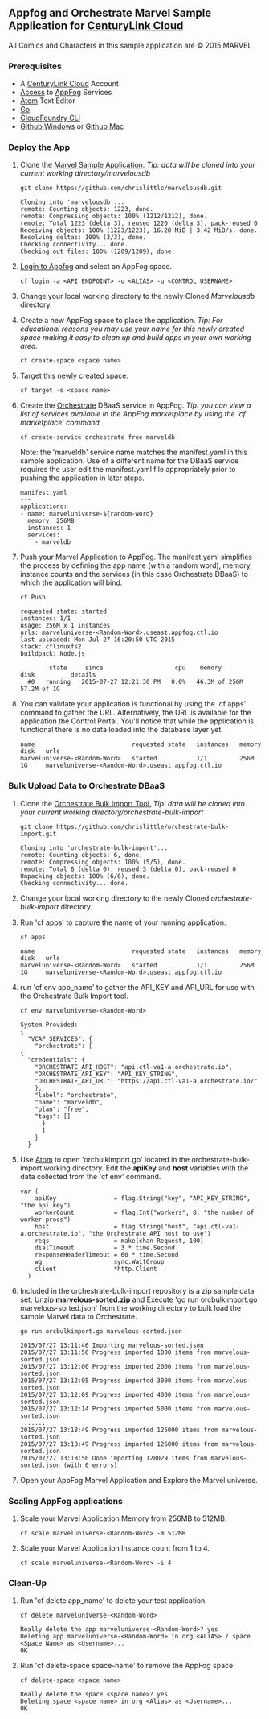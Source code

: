 ## Appfog and Orchestrate Marvel Sample Application for [CenturyLink Cloud](//www.ctl.io)

All Comics and Characters in this sample application are © 2015 MARVEL

### Prerequisites

* A [CenturyLink Cloud](//www.ctl.io) Account
* [Access](//www.ctl.io/knowledge-base/appfog/manage-appfog-membership/) to [AppFog](//www.ctl.io/appfog) Services
* [Atom](//atom.io) Text Editor
* [Go](//golang.org/dl/)
* [CloudFoundry CLI](//github.com/cloudfoundry/cli/releases)
* [Github Windows](//windows.github.com/) or [Github Mac](//mac.github.com/)

### Deploy the App

1. Clone the [Marvel Sample Application.](//github.com/chrislittle/marvelousdb)  *Tip: data will be cloned into your current working directory/marvelousdb*

    ```
    git clone https://github.com/chrislittle/marvelousdb.git
    ```

    ```
    Cloning into 'marvelousdb'...
    remote: Counting objects: 1223, done.
    remote: Compressing objects: 100% (1212/1212), done.
    remote: Total 1223 (delta 3), reused 1220 (delta 3), pack-reused 0
    Receiving objects: 100% (1223/1223), 16.28 MiB | 3.42 MiB/s, done.
    Resolving deltas: 100% (3/3), done.
    Checking connectivity... done.
    Checking out files: 100% (1209/1209), done.
    ```

2. [Login to Appfog](//www.ctl.io/knowledge-base/appfog/login-using-cf-cli/) and select an AppFog space.

    ```
    cf login -a <API ENDPOINT> -o <ALIAS> -u <CONTROL USERNAME>
    ```

3. Change your local working directory to the newly Cloned *Marvelousdb* directory.

4. Create a new AppFog space to place the application.  *Tip: For educational reasons you may use your name for this newly created space making it easy to clean up and build apps in your own working area.*

    ```
    cf create-space <space name>
    ```

5. Target this newly created space.

    ```
    cf target -s <space name>
    ```

6. Create the [Orchestrate](//orchestrate.io) DBaaS service in AppFog.  *Tip: you can view a list of services available in the AppFog marketplace by using the 'cf marketplace' command.*

    ```
    cf create-service orchestrate free marveldb
    ```

    Note: the 'marveldb' service name matches the manifest.yaml in this sample application.  Use of a different name for the DBaaS service requires the user edit the manifest.yaml file appropriately prior to pushing the application in later steps.

    ```
    manifest.yaml
    ---
    applications:
    - name: marveluniverse-${random-word}
      memory: 256MB
      instances: 1
      services:
        - marveldb
    ```

7. Push your Marvel Application to AppFog.  The manifest.yaml simplifies the process by defining the app name (with a random word), memory, instance counts and the services (in this case Orchestrate DBaaS) to which the application will bind.

    ```
    cf Push
    ```

    ```
    requested state: started
    instances: 1/1
    usage: 256M x 1 instances
    urls: marveluniverse-<Random-Word>.useast.appfog.ctl.io
    last uploaded: Mon Jul 27 16:20:50 UTC 2015
    stack: cflinuxfs2
    buildpack: Node.js

            state     since                    cpu    memory          disk          details
      #0   running   2015-07-27 12:21:30 PM   0.0%   46.3M of 256M   57.2M of 1G
    ```

8. You can validate your application is functional by using the 'cf apps' command to gather the URL.  Alternatively, the URL is available for the application the Control Portal. You'll notice that while the application is functional there is no data loaded into the database layer yet.

    ```
    name                           requested state   instances   memory   disk   urls
    marveluniverse-<Random-Word>   started           1/1         256M     1G     marveluniverse-<Random-Word>.useast.appfog.ctl.io
    ```

### Bulk Upload Data to Orchestrate DBaaS

1. Clone the [Orchestrate Bulk Import Tool.](//github.com/chrislittle/orchestrate-bulk-import.git) *Tip: data will be cloned into your current working directory/orchestrate-bulk-import*

    ```
    git clone https://github.com/chrislittle/orchestrate-bulk-import.git
    ```

    ```
    Cloning into 'orchestrate-bulk-import'...
    remote: Counting objects: 6, done.
    remote: Compressing objects: 100% (5/5), done.
    remote: Total 6 (delta 0), reused 3 (delta 0), pack-reused 0
    Unpacking objects: 100% (6/6), done.
    Checking connectivity... done.
    ```

2. Change your local working directory to the newly Cloned *orchestrate-bulk-import* directory.

3. Run 'cf apps' to capture the name of your running application.

    ```
    cf apps
    ```

    ```
    name                           requested state   instances   memory   disk   urls
    marveluniverse-<Random-Word>   started           1/1         256M     1G     marveluniverse-<Random-Word>.useast.appfog.ctl.io
    ```

4. run 'cf env app_name' to gather the API_KEY and API_URL for use with the Orchestrate Bulk Import tool.

    ```
    cf env marveluniverse-<Random-Word>
    ```

    ```
    System-Provided:
    {
      "VCAP_SERVICES": {
        "orchestrate": [
    {
      "credentials": {
        "ORCHESTRATE_API_HOST": "api.ctl-va1-a.orchestrate.io",
        "ORCHESTRATE_API_KEY": "API_KEY_STRING",
        "ORCHESTRATE_API_URL": "https://api.ctl-va1-a.orchestrate.io/"
        },
        "label": "orchestrate",
        "name": "marveldb",
        "plan": "free",
        "tags": []
          }
          ]
        }
      }
    ```

5. Use [Atom](//atom.io) to open 'orcbulkimport.go' located in the orchestrate-bulk-import working directory. Edit the **apiKey** and **host** variables with the data collected from the 'cf env' command.  

      ```
      var (
	      apiKey                = flag.String("key", "API_KEY_STRING", "the api key")
	      workerCount           = flag.Int("workers", 8, "the number of worker procs")
	      host                  = flag.String("host", "api.ctl-va1-a.orchestrate.io", "the Orchestrate API host to use")
	      reqs                  = make(chan Request, 100)
	      dialTimeout           = 3 * time.Second
	      responseHeaderTimeout = 60 * time.Second
	      wg                    sync.WaitGroup
	      client                *http.Client
        )
    ```

6. Included in the orchestrate-bulk-import repository is a zip sample data set.  Unzip **marvelous-sorted.zip** and Execute 'go run orcbulkimport.go marvelous-sorted.json' from the working directory to bulk load the sample Marvel data to Orchestrate.  

    ```
    go run orcbulkimport.go marvelous-sorted.json
    ```

    ```
    2015/07/27 13:11:46 Importing marvelous-sorted.json
    2015/07/27 13:11:56 Progress imported 1000 items from marvelous-sorted.json
    2015/07/27 13:12:00 Progress imported 2000 items from marvelous-sorted.json
    2015/07/27 13:12:05 Progress imported 3000 items from marvelous-sorted.json
    2015/07/27 13:12:09 Progress imported 4000 items from marvelous-sorted.json
    2015/07/27 13:12:14 Progress imported 5000 items from marvelous-sorted.json
    .......
    2015/07/27 13:18:49 Progress imported 125000 items from marvelous-sorted.json
    2015/07/27 13:18:49 Progress imported 126000 items from marvelous-sorted.json
    2015/07/27 13:18:50 Done importing 128029 items from marvelous-sorted.json (with 0 errors)
    ```

7.  Open your AppFog Marvel Application and Explore the Marvel universe.

### Scaling AppFog applications

1. Scale your Marvel Application Memory from 256MB to 512MB.

    ```
    cf scale marveluniverse-<Random-Word> -m 512MB
    ```

2. Scale your Marvel Application Instance count from 1 to 4.

    ```
    cf scale marveluniverse-<Random-Word> -i 4
    ```

### Clean-Up

1. Run 'cf delete app_name' to delete your test application

    ```
    cf delete marveluniverse-<Random-Word>
    ```

    ```
    Really delete the app marveluniverse-<Random-Word>? yes
    Deleting app marveluniverse-<Random-Word> in org <ALIAS> / space <Space Name> as <Username>...
    OK
    ```

2. Run 'cf delete-space space-name' to remove the AppFog space

    ```
    cf delete-space <space name>
    ```

    ```
    Really delete the space <space name>? yes
    Deleting space <space name> in org <Alias> as <Username>...
    OK
    ```

